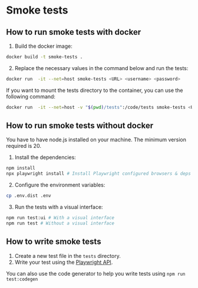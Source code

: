 # Smoke tests

## How to run smoke tests with docker

1. Build the docker image:

```bash
docker build -t smoke-tests .
```

2. Replace the necessary values in the command below and run the tests:

```bash
docker run  -it --net=host smoke-tests <URL> <username> <password>
```

If you want to mount the tests directory to the container, you can use the following command:

```bash
docker run  -it --net=host -v "$(pwd)/tests":/code/tests smoke-tests <URL> <username> <password>
```

## How to run smoke tests without docker

You have to have node.js installed on your machine. The minimum version required is 20.

1. Install the dependencies:

```bash
npm install
npx playwright install # Install Playwright configured browsers & deps
```

2. Configure the environment variables:

```bash
cp .env.dist .env
```

3. Run the tests with a visual interface:

```bash
npm run test:ui # With a visual interface
npm run test # Without a visual interface
```

## How to write smoke tests

1. Create a new test file in the `tests` directory.
2. Write your test using the [Playwright API](https://playwright.dev/docs).

You can also use the code generator to help you write tests using `npm run test:codegen`
